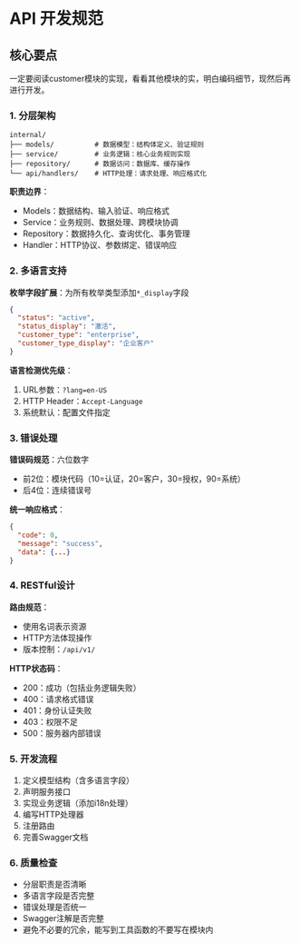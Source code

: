 # API 开发规范

## 核心要点

一定要阅读customer模块的实现，看看其他模块的实，明白编码细节，现然后再进行开发。

### 1. 分层架构
```
internal/
├── models/          # 数据模型：结构体定义、验证规则
├── service/         # 业务逻辑：核心业务规则实现
├── repository/      # 数据访问：数据库、缓存操作
└── api/handlers/    # HTTP处理：请求处理、响应格式化
```

**职责边界**：
- Models：数据结构、输入验证、响应格式
- Service：业务规则、数据处理、跨模块协调
- Repository：数据持久化、查询优化、事务管理
- Handler：HTTP协议、参数绑定、错误响应

### 2. 多语言支持

**枚举字段扩展**：为所有枚举类型添加`*_display`字段
```json
{
  "status": "active",
  "status_display": "激活",
  "customer_type": "enterprise", 
  "customer_type_display": "企业客户"
}
```

**语言检测优先级**：
1. URL参数：`?lang=en-US`
2. HTTP Header：`Accept-Language`
3. 系统默认：配置文件指定

### 3. 错误处理

**错误码规范**：六位数字
- 前2位：模块代码（10=认证，20=客户，30=授权，90=系统）
- 后4位：连续错误号

**统一响应格式**：
```json
{
  "code": 0,
  "message": "success",
  "data": {...}
}
```

### 4. RESTful设计

**路由规范**：
- 使用名词表示资源
- HTTP方法体现操作
- 版本控制：`/api/v1/`

**HTTP状态码**：
- 200：成功（包括业务逻辑失败）
- 400：请求格式错误
- 401：身份认证失败
- 403：权限不足
- 500：服务器内部错误

### 5. 开发流程

1. 定义模型结构（含多语言字段）
2. 声明服务接口
3. 实现业务逻辑（添加i18n处理）
4. 编写HTTP处理器
5. 注册路由
6. 完善Swagger文档

### 6. 质量检查

- 分层职责是否清晰
- 多语言字段是否完整
- 错误处理是否统一
- Swagger注解是否完整
- 避免不必要的冗余，能写到工具函数的不要写在模块内